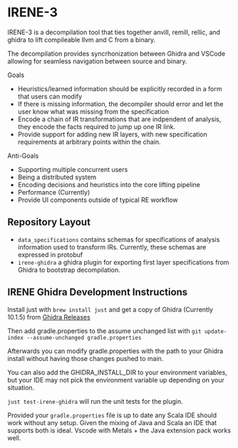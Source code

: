 # IRENE-3

IRENE-3 is a decompilation tool that ties together anvill, remill, rellic, and ghidra to lift compileable llvm and C from a binary.

The decompilation provides syncrhonization between Ghidra and VSCode allowing for seamless navigation between source and binary. 

Goals
* Heuristics/learned information should be explicitly recorded in a form that users can modify 
* If there is missing information, the decompiler should error and let the user know what was missing from the specification
* Encode a chain of IR transformations that are indpendent of analysis, they encode the facts required to jump up one IR link.
* Provide support for adding new IR layers, with new specification requirements at arbitrary points within the chain.

Anti-Goals
* Supporting multiple concurrent users
* Being a distributed system
* Encoding decisions and heuristics into the core lifting pipeline
* Performance (Currently)
* Provide UI components outside of typical RE workflow

## Repository Layout

* `data_specifications` contains schemas for specifications of analysis information used to transform IRs. Currently, these schemas are expressed in protobuf
* `irene-ghidra` a ghidra plugin for exporting first layer specifications from Ghidra to bootstrap decompilation.

## IRENE Ghidra Development Instructions

Install just with `brew install just` and get a copy of Ghidra (Currently 10.1.5) from [Ghidra Releases](https://github.com/NationalSecurityAgency/ghidra/releases)

Then add gradle.properties to the assume unchanged list with `git update-index --assume-unchanged gradle.properties`

Afterwards you can modify gradle.properties with the path to your Ghidra install without having those changes pushed to main.

You can also add the GHIDRA_INSTALL_DIR to your environment variables, but your IDE may not pick the environment variable up depending on your situation.  

`just test-irene-ghidra` will run the unit tests for the plugin. 

Provided your `gradle.properties` file is up to date any Scala IDE should work without any setup. Given the mixing of Java and Scala an IDE that supports both is ideal. Vscode with Metals + the Java extension pack works well. 